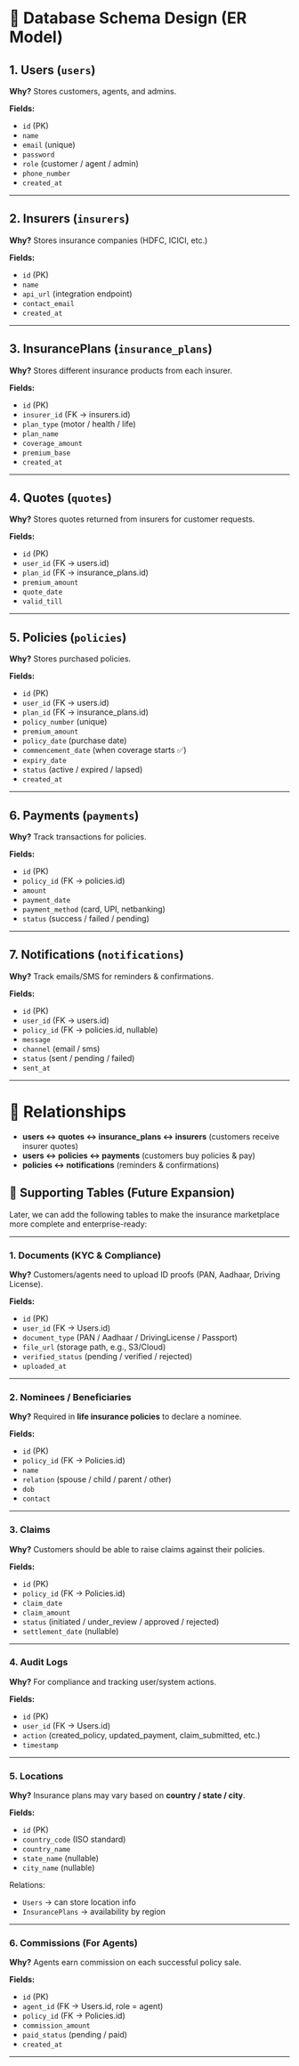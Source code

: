 # 📂 Database Schema Design (ER Model)

## 1. Users (`users`)
**Why?** Stores customers, agents, and admins.  

**Fields:**
- `id` (PK)  
- `name`  
- `email` (unique)  
- `password`  
- `role` (customer / agent / admin)  
- `phone_number`  
- `created_at`  

---

## 2. Insurers (`insurers`)
**Why?** Stores insurance companies (HDFC, ICICI, etc.)  

**Fields:**
- `id` (PK)  
- `name`  
- `api_url` (integration endpoint)  
- `contact_email`  
- `created_at`  

---

## 3. InsurancePlans (`insurance_plans`)
**Why?** Stores different insurance products from each insurer.  

**Fields:**
- `id` (PK)  
- `insurer_id` (FK → insurers.id)  
- `plan_type` (motor / health / life)  
- `plan_name`  
- `coverage_amount`  
- `premium_base`  
- `created_at`  

---

## 4. Quotes (`quotes`)
**Why?** Stores quotes returned from insurers for customer requests.  

**Fields:**
- `id` (PK)  
- `user_id` (FK → users.id)  
- `plan_id` (FK → insurance_plans.id)  
- `premium_amount`  
- `quote_date`  
- `valid_till`  

---

## 5. Policies (`policies`)
**Why?** Stores purchased policies.  

**Fields:**
- `id` (PK)  
- `user_id` (FK → users.id)  
- `plan_id` (FK → insurance_plans.id)  
- `policy_number` (unique)  
- `premium_amount`  
- `policy_date` (purchase date)  
- `commencement_date` (when coverage starts ✅)  
- `expiry_date`  
- `status` (active / expired / lapsed)  
- `created_at`  

---

## 6. Payments (`payments`)
**Why?** Track transactions for policies.  

**Fields:**
- `id` (PK)  
- `policy_id` (FK → policies.id)  
- `amount`  
- `payment_date`  
- `payment_method` (card, UPI, netbanking)  
- `status` (success / failed / pending)  

---

## 7. Notifications (`notifications`)
**Why?** Track emails/SMS for reminders & confirmations.  

**Fields:**
- `id` (PK)  
- `user_id` (FK → users.id)  
- `policy_id` (FK → policies.id, nullable)  
- `message`  
- `channel` (email / sms)  
- `status` (sent / pending / failed)  
- `sent_at`  

---

# 🔗 Relationships
- **users ↔ quotes ↔ insurance_plans ↔ insurers** (customers receive insurer quotes)  
- **users ↔ policies ↔ payments** (customers buy policies & pay)  
- **policies ↔ notifications** (reminders & confirmations)  


## 📂 Supporting Tables (Future Expansion)

Later, we can add the following tables to make the insurance marketplace more complete and enterprise-ready:

---

### 1. Documents (KYC & Compliance)
**Why?** Customers/agents need to upload ID proofs (PAN, Aadhaar, Driving License).  

**Fields:**
- `id` (PK)  
- `user_id` (FK → Users.id)  
- `document_type` (PAN / Aadhaar / DrivingLicense / Passport)  
- `file_url` (storage path, e.g., S3/Cloud)  
- `verified_status` (pending / verified / rejected)  
- `uploaded_at`  

---

### 2. Nominees / Beneficiaries
**Why?** Required in **life insurance policies** to declare a nominee.  

**Fields:**
- `id` (PK)  
- `policy_id` (FK → Policies.id)  
- `name`  
- `relation` (spouse / child / parent / other)  
- `dob`  
- `contact`  

---

### 3. Claims
**Why?** Customers should be able to raise claims against their policies.  

**Fields:**
- `id` (PK)  
- `policy_id` (FK → Policies.id)  
- `claim_date`  
- `claim_amount`  
- `status` (initiated / under_review / approved / rejected)  
- `settlement_date` (nullable)  

---

### 4. Audit Logs
**Why?** For compliance and tracking user/system actions.  

**Fields:**
- `id` (PK)  
- `user_id` (FK → Users.id)  
- `action` (created_policy, updated_payment, claim_submitted, etc.)  
- `timestamp`  

---

### 5. Locations
**Why?** Insurance plans may vary based on **country / state / city**.  

**Fields:**
- `id` (PK)  
- `country_code` (ISO standard)  
- `country_name`  
- `state_name` (nullable)  
- `city_name` (nullable)  

Relations:  
- `Users` → can store location info  
- `InsurancePlans` → availability by region  

---

### 6. Commissions (For Agents)
**Why?** Agents earn commission on each successful policy sale.  

**Fields:**
- `id` (PK)  
- `agent_id` (FK → Users.id, role = agent)  
- `policy_id` (FK → Policies.id)  
- `commission_amount`  
- `paid_status` (pending / paid)  
- `created_at`  

---
